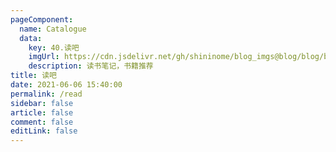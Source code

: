 ```yaml
---
pageComponent:
  name: Catalogue
  data:
    key: 40.读吧
    imgUrl: https://cdn.jsdelivr.net/gh/shininome/blog_imgs@blog/blog/basic/read.png
    description: 读书笔记，书籍推荐
title: 读吧
date: 2021-06-06 15:40:00
permalink: /read
sidebar: false
article: false
comment: false
editLink: false
---
```


